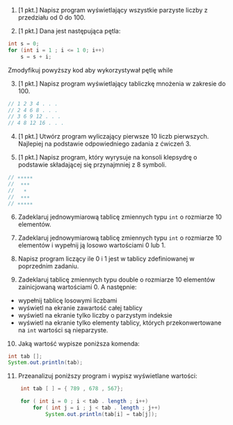 1. [1 pkt.] Napisz program wyświetlający wszystkie parzyste liczby z przedziału od 0 do 100.

2. [1 pkt.] Dana jest następująca pętla:

``` java
int s = 0;
for (int i = 1 ; i <= 1 0; i++)
    s = s + i;
```

Zmodyfikuj powyższy kod aby wykorzystywał pętlę while

3. [1 pkt.] Napisz program wyświetlający tabliczkę mnożenia w zakresie do 100.

``` java
// 1 2 3 4 . . .
// 2 4 6 8 . . .
// 3 6 9 12 . . .
// 4 8 12 16 . . .
```

4. [1 pkt.] Utwórz program wyliczający pierwsze 10 liczb pierwszych. Najlepiej na podstawie odpowiedniego zadania z ćwiczeń 3.

5. [1 pkt.] Napisz program, który wyrysuje na konsoli klepsydrę o podstawie składającej się przynajmniej z 8 symboli.

``` java
// ∗∗∗∗∗
//  ∗∗∗
//   ∗
//  ∗∗∗
// ∗∗∗∗∗
```

6. Zadeklaruj jednowymiarową tablicę zmiennych typu `int` o rozmiarze 10 elementów.

7. Zadeklaruj jednowymiarową tablicę zmiennych typu `int` o rozmiarze 10 elementów i wypełnij ją losowo wartościami 0 lub 1.

8. Napisz program liczący ile 0 i 1 jest w tablicy zdefiniowanej w poprzednim zadaniu.

9. Zadeklaruj tablicę zmiennych typu double o rozmiarze 10 elementów zainicjowaną wartościami 0. A następnie:

* wypełnij tablicę losowymi liczbami
* wyświetl na ekranie zawartość całej tablicy
* wyświetl na ekranie tylko liczby o parzystym indeksie
* wyświetl na ekranie tylko elementy tablicy, których przekonwertowane na `int` wartości są nieparzyste.

10. Jaką wartość wypisze poniższa komenda:

``` java
int tab [];
System.out.println(tab);
```

11. Przeanalizuj poniższy program i wypisz wyświetlane wartości:

``` java
    int tab [ ] = { 789 , 678 , 567};

    for ( int i = 0 ; i < tab . length ; i++)
        for ( int j = i ; j < tab . length ; j++)
            System.out.println(tab[i] − tab[j]);
```